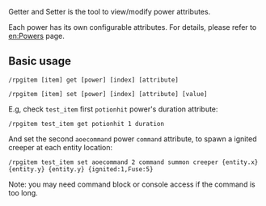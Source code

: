 Getter and Setter is the tool to view/modify power attributes.

Each power has its own configurable attributes. For details, please refer to [en:Powers](/NyaaCat/RPGitems-reloaded/wiki/en:Powers) page.

## Basic usage

```
/rpgitem [item] get [power] [index] [attribute]
```

```
/rpgitem [item] set [power] [index] [attribute] [value]
```

E.g, check `test_item` first `potionhit` power's duration attribute:
```
/rpgitem test_item get potionhit 1 duration
```

And set the second `aoecommand` power `command` attribute, to spawn a ignited creeper at each entity location:

```
/rpgitem test_item set aoecommand 2 command summon creeper {entity.x} {entity.y} {entity.y} {ignited:1,Fuse:5}
```

Note: you may need command block or console access if the command is too long.
